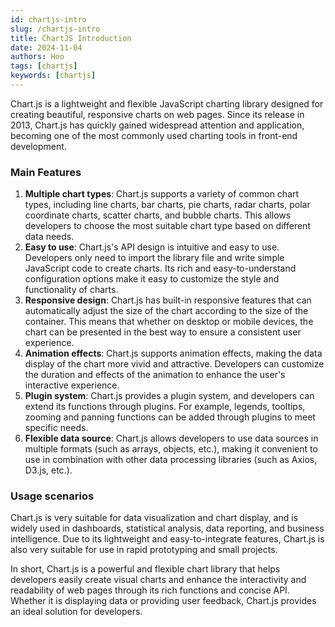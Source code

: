 ```yaml
---
id: chartjs-intro
slug: /chartjs-intro
title: ChartJS Introduction
date: 2024-11-04
authors: Hoo
tags: [chartjs]
keywords: [chartjs]
---
```


Chart.js is a lightweight and flexible JavaScript charting library designed for creating beautiful, responsive charts on web pages. Since its release in 2013, Chart.js has quickly gained widespread attention and application, becoming one of the most commonly used charting tools in front-end development.

### Main Features

1. **Multiple chart types**: Chart.js supports a variety of common chart types, including line charts, bar charts, pie charts, radar charts, polar coordinate charts, scatter charts, and bubble charts. This allows developers to choose the most suitable chart type based on different data needs.
2. **Easy to use**: Chart.js's API design is intuitive and easy to use. Developers only need to import the library file and write simple JavaScript code to create charts. Its rich and easy-to-understand configuration options make it easy to customize the style and functionality of charts.
3. **Responsive design**: Chart.js has built-in responsive features that can automatically adjust the size of the chart according to the size of the container. This means that whether on desktop or mobile devices, the chart can be presented in the best way to ensure a consistent user experience.
4. **Animation effects**: Chart.js supports animation effects, making the data display of the chart more vivid and attractive. Developers can customize the duration and effects of the animation to enhance the user's interactive experience.
5. **Plugin system**: Chart.js provides a plugin system, and developers can extend its functions through plugins. For example, legends, tooltips, zooming and panning functions can be added through plugins to meet specific needs.
6. **Flexible data source**: Chart.js allows developers to use data sources in multiple formats (such as arrays, objects, etc.), making it convenient to use in combination with other data processing libraries (such as Axios, D3.js, etc.).

### Usage scenarios

Chart.js is very suitable for data visualization and chart display, and is widely used in dashboards, statistical analysis, data reporting, and business intelligence. Due to its lightweight and easy-to-integrate features, Chart.js is also very suitable for use in rapid prototyping and small projects.

In short, Chart.js is a powerful and flexible chart library that helps developers easily create visual charts and enhance the interactivity and readability of web pages through its rich functions and concise API. Whether it is displaying data or providing user feedback, Chart.js provides an ideal solution for developers.